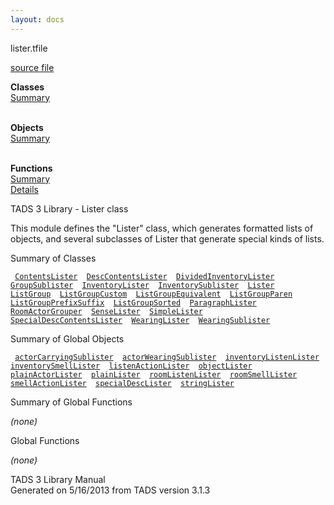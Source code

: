 ```yaml
---
layout: docs
---
```

<span class="title">lister.t</span><span class="type">file</span>

[source file](../source/lister.t.html)

**Classes**  
[Summary](#_ClassSummary_)  
 

**Objects**  
[Summary](#_ObjectSummary_)  
 

**Functions**  
[Summary](#_FunctionSummary_)  
[Details](#_Functions_)

<div class="fdesc">

TADS 3 Library - Lister class

This module defines the "Lister" class, which generates formatted lists
of objects, and several subclasses of Lister that generate special kinds
of lists.

</div>

<span id="_ClassSummary_"></span>

<div class="mjhd">

<span class="hdln">Summary of Classes</span>  

</div>

` `[`ContentsLister`](../object/ContentsLister.html)`  `[`DescContentsLister`](../object/DescContentsLister.html)`  `[`DividedInventoryLister`](../object/DividedInventoryLister.html)`  `[`GroupSublister`](../object/GroupSublister.html)`  `[`InventoryLister`](../object/InventoryLister.html)`  `[`InventorySublister`](../object/InventorySublister.html)`  `[`Lister`](../object/Lister.html)`  `[`ListGroup`](../object/ListGroup.html)`  `[`ListGroupCustom`](../object/ListGroupCustom.html)`  `[`ListGroupEquivalent`](../object/ListGroupEquivalent.html)`  `[`ListGroupParen`](../object/ListGroupParen.html)`  `[`ListGroupPrefixSuffix`](../object/ListGroupPrefixSuffix.html)`  `[`ListGroupSorted`](../object/ListGroupSorted.html)`  `[`ParagraphLister`](../object/ParagraphLister.html)`  `[`RoomActorGrouper`](../object/RoomActorGrouper.html)`  `[`SenseLister`](../object/SenseLister.html)`  `[`SimpleLister`](../object/SimpleLister.html)`  `[`SpecialDescContentsLister`](../object/SpecialDescContentsLister.html)`  `[`WearingLister`](../object/WearingLister.html)`  `[`WearingSublister`](../object/WearingSublister.html)`  `
<span id="_ObjectSummary_"></span>

<div class="mjhd">

<span class="hdln">Summary of Global Objects</span>  

</div>

` `[`actorCarryingSublister`](../object/actorCarryingSublister.html)`  `[`actorWearingSublister`](../object/actorWearingSublister.html)`  `[`inventoryListenLister`](../object/inventoryListenLister.html)`  `[`inventorySmellLister`](../object/inventorySmellLister.html)`  `[`listenActionLister`](../object/listenActionLister.html)`  `[`objectLister`](../object/objectLister.html)`  `[`plainActorLister`](../object/plainActorLister.html)`  `[`plainLister`](../object/plainLister.html)`  `[`roomListenLister`](../object/roomListenLister.html)`  `[`roomSmellLister`](../object/roomSmellLister.html)`  `[`smellActionLister`](../object/smellActionLister.html)`  `[`specialDescLister`](../object/specialDescLister.html)`  `[`stringLister`](../object/stringLister.html)`  `
<span id="FunctionSummary_"></span>

<div class="mjhd">

<span class="hdln">Summary of Global Functions</span>  

</div>

*(none)* <span id="_Functions_"></span>

<div class="mjhd">

<span class="hdln">Global Functions</span>  

</div>

*(none)*

<div class="ftr">

TADS 3 Library Manual  
Generated on 5/16/2013 from TADS version 3.1.3

</div>
